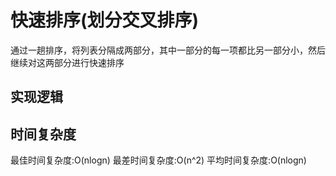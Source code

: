 # 快速排序(划分交叉排序)

通过一趟排序，将列表分隔成两部分，其中一部分的每一项都比另一部分小，然后继续对这两部分进行快速排序

## 实现逻辑

## 时间复杂度

最佳时间复杂度:O(nlogn)
最差时间复杂度:O(n^2)
平均时间复杂度:O(nlogn)
